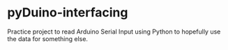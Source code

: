 # pyDuino-interfacing
Practice project to read Arduino Serial Input using Python to hopefully use the data for something else.
